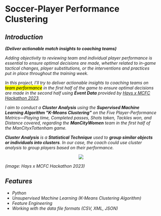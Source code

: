 # Soccer-Player Performance Clustering
## <i>Introduction</i>
<i><b>(Deliver actionable match insights to coaching teams)</b></i><br>

<i>Adding objectivity to reviewing team and individual player performance is essential to ensure optimal decisions are made, whether related to in-game tactical changes, player substitutions, or the interventions and practices put in place throughout the training week.<br>


<i>In this project, I'll try to deliver actionable insights to coaching teams on <mark>team performance</mark> in the first half of the game to ensure optimal decisions are made in the second half using <b>Event Data</b> provided by [Hays x MCFC Hackathon 2023](https://drive.google.com/drive/folders/1cGrTtDJXq5otTa-mh2sB4ApTdjKMcwk7).

I aim to conduct a <b>Cluster Analysis</b> using the <b>Supervised Machine Learning Algorithm "K-Means Clustering"</b> on the Five Player-Performance Metrics—Playing time, Completed passes, Shots taken, Tackles won, and Distance covered, regarding the <b>ManCityWomen</b> team in the first half of the ManCityxTottenham game.</i><br>

<i><b>Cluster Analysis</b> is a <b>Statistical Technique</b> used to <b>group similar objects or individuals into clusters</b>. In our case, the coach could use cluster analysis to group players based on their performance.</i>
<p align="center"><img src="https://github.com/HaCkeMati314n/soccer-player-performance-clustering/assets/94754426/48c5162d-4da4-4da1-a65a-42fd0d8bab1f"></p> 

<i>(image: Hays x MCFC Hackathon 2023)</i>
<br>

## Features
<i>

* Python
* Unsupervised Machine Learning (K-Means Clustering Algorithm)
* Feature Engineering
* Working with the data file formats (CSV, XML, JSON)
</i>
